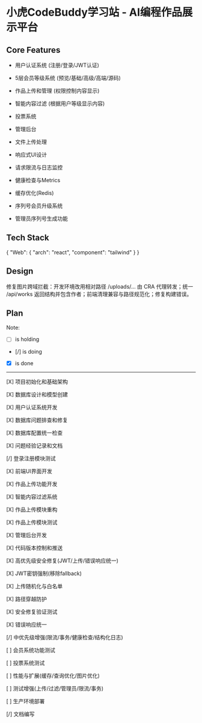 # 小虎CodeBuddy学习站 - AI编程作品展示平台

## Core Features

- 用户认证系统 (注册/登录/JWT认证)

- 5层会员等级系统 (预览/基础/高级/高端/源码)

- 作品上传和管理 (权限控制内容显示)

- 智能内容过滤 (根据用户等级显示内容)

- 投票系统

- 管理后台

- 文件上传处理

- 响应式UI设计

- 请求限流与日志监控

- 健康检查与Metrics

- 缓存优化(Redis)

- 序列号会员升级系统

- 管理员序列号生成功能

## Tech Stack

{
  "Web": {
    "arch": "react",
    "component": "tailwind"
  }
}

## Design

修复图片跨域拦截：开发环境改用相对路径 /uploads/... 由 CRA 代理转发；统一 /api/works 返回结构并包含作者；前端清理兼容与路径规范化；修复构建错误。

## Plan

Note: 

- [ ] is holding
- [/] is doing
- [X] is done

---

[X] 项目初始化和基础架构

[X] 数据库设计和模型创建

[X] 用户认证系统开发

[X] 数据库问题排查和修复

[X] 数据库配置统一检查

[X] 问题经验记录和文档

[/] 登录注册模块测试

[X] 前端UI界面开发

[X] 作品上传功能开发

[X] 智能内容过滤系统

[X] 作品上传模块重构

[X] 作品上传模块测试

[X] 管理后台开发

[X] 代码版本控制和推送

[X] 高优先级安全修复(JWT/上传/错误响应统一)

[X] JWT密钥强制(移除fallback)

[X] 上传随机化与白名单

[X] 路径穿越防护

[X] 安全修复验证测试

[X] 错误响应统一

[/] 中优先级增强(限流/事务/健康检查/结构化日志)

[ ] 会员系统功能测试

[ ] 投票系统测试

[ ] 性能与扩展(缓存/查询优化/图片优化)

[ ] 测试增强(上传/过滤/管理员/限流/事务)

[ ] 生产环境部署

[/] 文档编写
